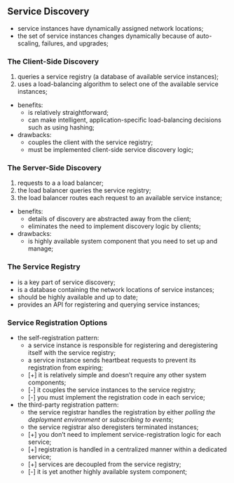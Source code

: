 ## Service Discovery

- service instances have dynamically assigned network locations;
- the set of service instances changes dynamically because of auto-scaling, failures, and upgrades;

### The Client-Side Discovery

1. queries a service registry (a database of available service instances);
2. uses a load-balancing algorithm to select one of the available service instances;

- benefits:
    - is relatively straightforward;
    - can make intelligent, application-specific load-balancing decisions such as using hashing;
- drawbacks:
    - couples the client with the service registry;
    - must be implemented client-side service discovery logic;
    
### The Server-Side Discovery

1. requests to a a load balancer;
2. the load balancer queries the service registry;
3. the load balancer routes each request to an available service instance;

- benefits:
    - details of discovery are abstracted away from the client;
    - eliminates the need to implement discovery logic by clients;
- drawbacks:
    - is highly available system component that you need to set up and manage;
    
### The Service Registry

- is a key part of service discovery;
- is a database containing the network locations of service instances;
- should be highly available and up to date;
- provides an API for registering and querying service instances;

### Service Registration Options

- the self-registration pattern:
    -  a service instance is responsible for registering and deregistering itself with
    the service registry;
    - a service instance sends heartbeat requests to prevent its registration from
    expiring;
    - [+] it is relatively simple and doesn’t require any other system components;
    - [-] it couples the service instances to the service registry;
    - [-] you must implement the registration code in each service;
- the third-party registration pattern:
    - the service registrar handles the registration by either *polling the deployment
    environment* or *subscribing to events*;
    - the service registrar also deregisters terminated instances;
    - [+] you don’t need to implement service-registration logic for each service;
    - [+] registration is handled in a centralized manner within a dedicated service;
    - [+] services are decoupled from the service registry;
    - [-] it is yet another highly available system component;